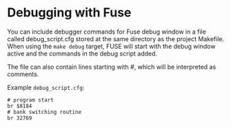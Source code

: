 # Debugging with Fuse

You can include debugger commands for Fuse debug window in a file called
debug_script.cfg stored at the same directory as the project Makefile.  When
using the `make debug` target, FUSE will start with the debug window active
and the commands in the debug script added.

The file can also contain lines starting with #, which will be interpreted
as comments.

Example `debug_script.cfg`:

```
# program start
br $8184
# bank switching routine
br 32769
```
